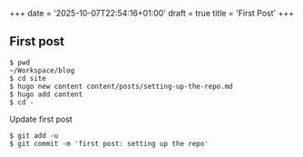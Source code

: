 +++
date = '2025-10-07T22:54:16+01:00'
draft = true
title = 'First Post'
+++

## First post 

```console
$ pwd
~/Workspace/blog
$ cd site
$ hugo new content content/posts/setting-up-the-repo.md
$ hugo add content
$ cd -
```

Update first post

```
$ git add -u
$ git commit -m 'first post: setting up the repo'
```
